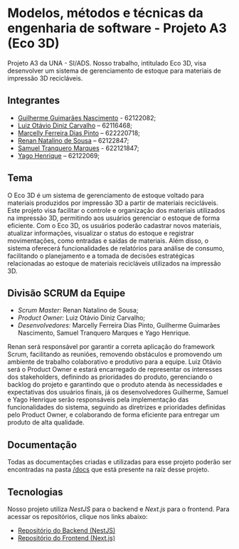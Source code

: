 # Modelos, métodos e técnicas da engenharia de software - Projeto A3 (Eco 3D)

Projeto A3 da UNA - SI/ADS. Nosso trabalho, intitulado Eco 3D, visa desenvolver um sistema de gerenciamento de estoque para materiais de impressão 3D recicláveis. 

## Integrantes
- [Guilherme Guimarães Nascimento](https://github.com/guilhermeguimaraesn) - 62122082;
- [Luiz Otávio Diniz Carvalho](https://github.com/luizottavioc) – 62116468;
- [Marcelly Ferreira Dias Pinto](https://github.com/marcellydias) – 622220718;
- [Renan Natalino de Sousa](https://github.com/Renansousa27) – 62122847;
- [Samuel Tranquero Marques](https://github.com/) - 622121847;
- [Yago Henrique](https://github.com/yagohpt11221) – 62122069;

## Tema
O Eco 3D é um sistema de gerenciamento de estoque voltado para materiais produzidos por impressão 3D a partir de materiais recicláveis. Este projeto visa facilitar o controle e organização dos materiais utilizados na impressão 3D, permitindo aos usuários gerenciar o estoque de forma eficiente. Com o Eco 3D, os usuários poderão cadastrar novos materiais, atualizar informações, visualizar o status do estoque e registrar movimentações, como entradas e saídas de materiais. Além disso, o sistema oferecerá funcionalidades de relatórios para análise de consumo, facilitando o planejamento e a tomada de decisões estratégicas relacionadas ao estoque de materiais recicláveis utilizados na impressão 3D.

## Divisão SCRUM da Equipe
- *Scrum Master:* Renan Natalino de Sousa;
- *Product Owner:* Luiz Otávio Diniz Carvalho;
- *Desenvolvedores:* Marcelly Ferreira Dias Pinto, Guilherme Guimarães Nascimento, Samuel Tranquero Marques e Yago Henrique.  

Renan será responsável por garantir a correta aplicação do framework Scrum, facilitando as reuniões, removendo obstáculos e promovendo um ambiente de trabalho colaborativo e produtivo para a equipe. Luiz Otávio será o Product Owner e estará encarregado de representar os interesses dos stakeholders, definindo as prioridades do produto, gerenciando o backlog do projeto e garantindo que o produto atenda às necessidades e expectativas dos usuários finais, já os desenvolvedores Guilherme, Samuel e Yago Henrique serão responsáveis pela implementação das funcionalidades do sistema, seguindo as diretrizes e prioridades definidas pelo Product Owner, e colaborando de forma eficiente para entregar um produto de alta qualidade.

## Documentação
Todas as documentações criadas e utilizadas para esse projeto poderão ser encontradas na pasta [/docs](./docs/) que está presente na raíz desse projeto.

## Tecnologias
Nosso projeto utiliza *NestJS* para o backend e *Next.js* para o frontend. Para acessar os repositórios, clique nos links abaixo:
- [Repositório do Backend (NestJS)](https://github.com/2luizottavioc/mmtes-eco3d-nest)
- [Repositório do Frontend (Next.js)](https://github.com/2luizottavioc/mmtes-eco3d-next)